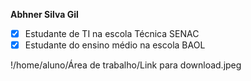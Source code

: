 **Abhner Silva Gil**

- [x] Estudante de TI na escola Técnica SENAC
- [x] Estudante do ensino médio na escola BAOL

!/home/aluno/Área de trabalho/Link para download.jpeg
